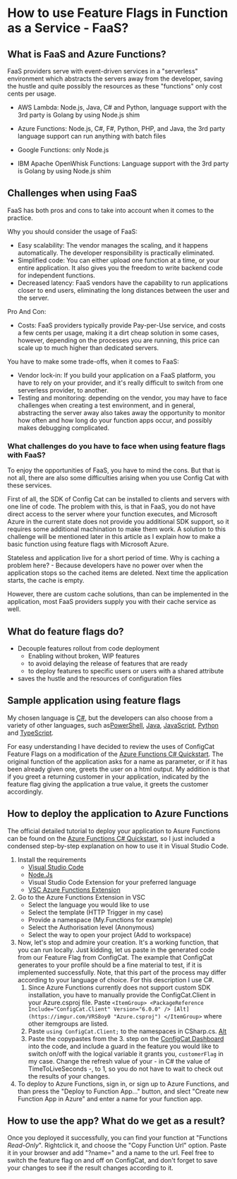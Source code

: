# How to use Feature Flags in Function as a Service - FaaS?

## What is FaaS and Azure Functions?
FaaS providers serve with event-driven services in a "serverless" environment which abstracts the servers away from the developer, saving the hustle and quite possibly the resources as these "functions" only cost cents per usage.

* AWS Lambda: Node.js, Java, C# and Python, language support with the 3rd party is Golang by using Node.js shim

* Azure Functions: Node.js, C#, F#, Python, PHP, and Java, the 3rd party language support can run anything with batch files

* Google Functions: only Node.js

* IBM Apache OpenWhisk Functions: Language support with the 3rd party is Golang by using Node.js shim

<!--truncate-->

## Challenges when using FaaS

FaaS has both pros and cons to take into account when it comes to the practice.

Why you should consider the usage of FaaS:
* Easy scalability:
    The vendor manages the scaling, and it happens automatically. The developer responsibility is practically eliminated.
* Simplified code:
    You can either upload one function at a time, or your entire application. It also gives you the freedom to write backend code for independent functions.
* Decreased latency:
    FaaS vendors have the capability to run applications closer to end users, eliminating the long distances between the user and the server.

Pro And Con:
* Costs:
    FaaS providers typically provide Pay-per-Use service, and costs a few cents per usage, making it a dirt cheap solution in some cases, however, depending on the processes you are running, this price can scale up to much higher than dedicated servers.

You have to make some trade-offs, when it comes to FaaS:
*   Vendor lock-in:
    If you build your application on a FaaS platform, you have to rely on your provider, and it's really difficult to switch from one serverless provider, to another.
* Testing and monitoring:
    depending on the vendor, you may have to face challenges when creating a test environment, and in general, abstracting the server away also takes away the opportunity to monitor how often and how long do your function apps occur, and possibly makes debugging complicated.

### What challenges do you have to face when using feature flags with FaaS?

To enjoy the opportunities of FaaS, you have to mind the cons. But that is not all, there are also some difficulties arising when you use Config Cat  with these services.

First of all, the SDK of Config Cat can be installed to clients and servers with one line of code. The problem with this, is that in FaaS, you do not have direct access to the server where your function executes, and Microsoft Azure in the current state does not provide you additional SDK support, so it requires some additional machination to make them work. A solution to this challenge will be mentioned later in this article as I explain how to make a basic function using feature flags with Microsoft Azure.

Stateless and application live for a short period of time. Why is caching a problem here? - Because developers have no power over when the application stops so the cached items are deleted. Next time the application starts, the cache is empty.

However, there are custom cache solutions, than can be implemented in the application, most FaaS providers supply you with their cache service as well.

## What do feature flags do?

* Decouple features rollout from code deployment
    * Enabling without broken, WIP features
    * to avoid delaying the release of features that are ready
    * to deploy features to specific users or users with a shared attribute
* saves the hustle and the resources of configuration files

## Sample application using feature flags


My chosen language is [C#](https://docs.microsoft.com/en-us/azure/azure-functions/functions-create-first-function-vs-code?pivots=programming-language-csharp "Azure Functions C# Quickstart"), but the developers can also choose from a variety of other languages, such as[PowerShell](https://docs.microsoft.com/en-us/azure/azure-functions/functions-create-first-function-vs-code?pivots=programming-language-powershell "Azure Functions PowerShell Quickstart"), [Java](https://docs.microsoft.com/en-us/azure/azure-functions/functions-create-first-function-vs-code?pivots=programming-language-java "Azure Functions Java Quickstart"), [JavaScript](https://docs.microsoft.com/en-us/azure/azure-functions/functions-create-first-function-vs-code?pivots=programming-language-javascript "Azure Functions JavaScript Quickstart"), [Python](https://docs.microsoft.com/en-us/azure/azure-functions/functions-create-first-function-vs-code?pivots=programming-language-python "Azure Functions Python Quickstart") and [TypeScript](https://docs.microsoft.com/en-us/azure/azure-functions/functions-create-first-function-vs-code?pivots=programming-language-typescript "Azure Functions TypeScript Quickstart").

For easy understanding I have decided to review the uses of ConfigCat Feature Flags on a modification of the [Azure Functions C# Quickstart](https://docs.microsoft.com/en-us/azure/azure-functions/functions-create-first-function-vs-code?pivots=programming-language-csharp "Azure Functions C# Quickstart").
The original function of the application asks for a name as parameter, or if it has been already given one, greets the user on a html output. My addition is that if you greet a returning customer in your application, indicated by the feature flag giving the application a true value, it greets the customer accordingly. 
## How to deploy the application to Azure Functions
The official detailed tutorial to deploy your application to Asure Functions can be found on the [Azure Functions C# Quickstart](https://docs.microsoft.com/en-us/azure/azure-functions/functions-create-first-function-vs-code?pivots=programming-language-csharp "Azure Functions C# Quickstart"), so I just included a condensed step-by-step explanation on how to use it in Visual Studio Code.
1. Install the requirements
    - [Visual Studio Code](https://code.visualstudio.com/ "Visualstudio.com")
    - [Node.Js](https://nodejs.org/ "nodejs.org")
    - Visual Studio Code Extension for your preferred language
    - [VSC Azure Functions Extension](https://marketplace.visualstudio.com/items?itemName=ms-azuretools.vscode-azurefunctions "Azure Functions Extension Marketplace Page")
1. Go to the Azure Functions Extension in VSC
    - Select the language you would like to use
    - Select the template (HTTP Trigger in my case)
    - Provide a namespace (My.Functions for example)
    - Select the Authorisation level (Anonymous)
    - Select the way to open your project (Add to workspace)
1. Now, let's stop and admire your creation. It's a working function, that you can run locally. Just kidding, let us paste in the generated code from our Feature Flag from ConfigCat. The example that ConfigCat generates to your profile should be a fine material to test, if it is implemented successfully. Note, that this part of the process may differ according to your language of choice. For this description I use C#.
    1. Since Azure Functions currently does not support custom SDK installation, you have to manually provide the ConfigCat.Client in your Azure.csproj file.
    Paste `<ItemGroup>
    <PackageReference Include="ConfigCat.Client" Version="6.0.0" /> [Alt](https://imgur.com/VRS8oy0 "Azure.csproj")
  </ItemGroup>` where other itemgroups are listed.
    1. Paste `using ConfigCat.Client;` to the namespaces in CSharp.cs. [Alt](https://imgur.com/fmbcYgm "using ConfigCat.Client")
    2. Paste the copypastes from the 3. step on the [ConfigCat Dashboard](https://app.configcat.com "Feature Flags & Settings") into the code, and include a guard in the feature you would like to switch on/off with the logical variable it grants you, `customerFlag` in my case. Change the refresh value of your  - in C# the value of TimeToLiveSeconds -, to 1, so you do not have to wait to check out the results of your changes.
2. To deploy to Azure Functions, sign in, or sign up to Azure Functions, and than press the "Deploy to Function App..." button, and slect "Create new Function App in Azure" and enter a name for your function app.
## How to use the app? What do we get as a result?
Once you deployed it successfully, you can find your function at "Functions *Read-Only*". Rightclick it, and choose the "Copy Function Url" option. Paste it in your browser and add "?name=" and a name to the url.
Feel free to switch the feature flag on and off on ConfigCat, and don't forget to save your changes to see if the result changes according to it.